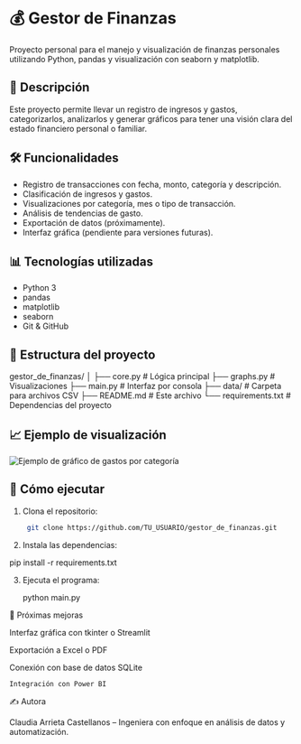# 💰 Gestor de Finanzas

Proyecto personal para el manejo y visualización de finanzas personales utilizando Python, pandas y visualización con seaborn y matplotlib.

## 📌 Descripción

Este proyecto permite llevar un registro de ingresos y gastos, categorizarlos, analizarlos y generar gráficos para tener una visión clara del estado financiero personal o familiar.

## 🛠️ Funcionalidades

- Registro de transacciones con fecha, monto, categoría y descripción.
- Clasificación de ingresos y gastos.
- Visualizaciones por categoría, mes o tipo de transacción.
- Análisis de tendencias de gasto.
- Exportación de datos (próximamente).
- Interfaz gráfica (pendiente para versiones futuras).

## 📊 Tecnologías utilizadas

- Python 3
- pandas
- matplotlib
- seaborn
- Git & GitHub

## 📁 Estructura del proyecto
gestor_de_finanzas/
│
├── core.py # Lógica principal
├── graphs.py # Visualizaciones
├── main.py # Interfaz por consola
├── data/ # Carpeta para archivos CSV
├── README.md # Este archivo
└── requirements.txt # Dependencias del proyecto

## 📈 Ejemplo de visualización

![Ejemplo de gráfico de gastos por categoría](<images/Gastos por Categoría.png>)

## 🚀 Cómo ejecutar

1. Clona el repositorio:
   ```bash
    git clone https://github.com/TU_USUARIO/gestor_de_finanzas.git

2. Instala las dependencias:

pip install -r requirements.txt

3. Ejecuta el programa:

    python main.py

📝 Próximas mejoras

Interfaz gráfica con tkinter o Streamlit

Exportación a Excel o PDF

Conexión con base de datos SQLite

    Integración con Power BI

✍️ Autora

Claudia Arrieta Castellanos – Ingeniera con enfoque en análisis de datos y automatización.